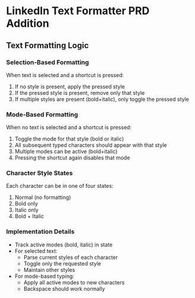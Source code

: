 # LinkedIn Text Formatter PRD Addition

## Text Formatting Logic

### Selection-Based Formatting
When text is selected and a shortcut is pressed:
1. If no style is present, apply the pressed style
2. If the pressed style is present, remove only that style
3. If multiple styles are present (bold+italic), only toggle the pressed style

### Mode-Based Formatting
When no text is selected and a shortcut is pressed:
1. Toggle the mode for that style (bold or italic)
2. All subsequent typed characters should appear with that style
3. Multiple modes can be active (bold+italic)
4. Pressing the shortcut again disables that mode

### Character Style States
Each character can be in one of four states:
1. Normal (no formatting)
2. Bold only
3. Italic only
4. Bold + Italic

### Implementation Details
- Track active modes (bold, italic) in state
- For selected text:
  - Parse current styles of each character
  - Toggle only the requested style
  - Maintain other styles
- For mode-based typing:
  - Apply all active modes to new characters
  - Backspace should work normally
